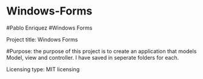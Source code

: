 # Windows-Forms
#Pablo Enriquez
#Windows Forms

Project title: Windows Forms

#Purpose: the purpose of this project is to create 
an application that models Model, view and controller.
I have saved in seperate folders for each.

Licensing type: MIT licensing
